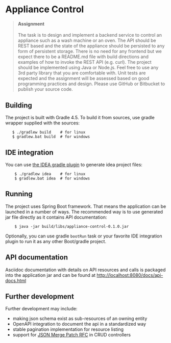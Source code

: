 Appliance Control 
=================

> #### Assignment
> The task is to design and implement a backend service to control an appliance such as a wash machine or an oven. The API should be REST
> based and the state of the appliance should be persisted to any form of persistent storage. There is no need for any frontend but we expect there
> to be a README.md file with build directions and examples of how to invoke the REST API (e.g. curl).
> The project should be implemented using Java or Node.js. Feel free to use any 3rd party library that you are comfortable with. Unit tests are
> expected and the assignment will be assessed based on good programming practices and design.
> Please use GitHub or Bitbucket to publish your source code.

## Building
The project is built with Gradle 4.5. To build it from sources, use gradle wrapper supplied with the sources:
```
   $ ./gradlew build    # for linux
   $ gradlew.bat build  # for windows
```

## IDE integration
You can use [the IDEA gradle plugin](https://docs.gradle.org/current/userguide/idea_plugin.html) to generate idea project files:
```
    $ ./gradlew idea    # for linux
    $ gradlew.bat idea  # for windows
```

## Running
The project uses Spring Boot framework. That means the application 
can be launched in a number of ways. 
The recommended way is to use generated jar file directly as it contains API documentation:
```
    $ java -jar build/libs/appliance-control-0.1.0.jar
```

Optionally, you can use gradle `bootRun` task or your favorite IDE integration plugin to run it as any other Boot/gradle project.

## API documentation

Asciidoc documentation with details on API resources and calls is packaged 
into the application jar and can be found at [http://localhost:8080/docs/api-docs.html]()

## Further development
Further development may include:
- making json schema exist as sub-resources of an owning entity 
- OpenAPI integration to document the api in a standardized way
- stable pagination implementation for resource listing
- support for [JSON Merge Patch RFC](https://tools.ietf.org/html/rfc7396) in CRUD controllers